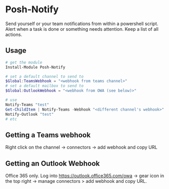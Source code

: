 # Posh-Notify

Send yourself or your team notifications from within a powershell script. Alert when a task is done or something needs attention. Keep a list of all actions.

## Usage

```powershell
# get the module
Install-Module Posh-Notify

# set a default channel to send to
$Global:TeamsWebhook = "<webhook from teams channel>"
# set a default mailbox to send to
$Global:OutlookWebhook = "<webhook from OWA (see below)>"

# use
Notify-Teams "test"
Get-ChildItem | Notify-Teams -Webhook "<different channel's webhook>"
Notify-Outlook "test"
# etc
```

## Getting a Teams webhook

Right click on the channel -> connectors -> add webhook and copy URL

## Getting an Outlook Webhook

Office 365 only. Log into https://outlook.office365.com/owa -> gear icon in the top right -> manage connectors > add webhook and copy URL.
